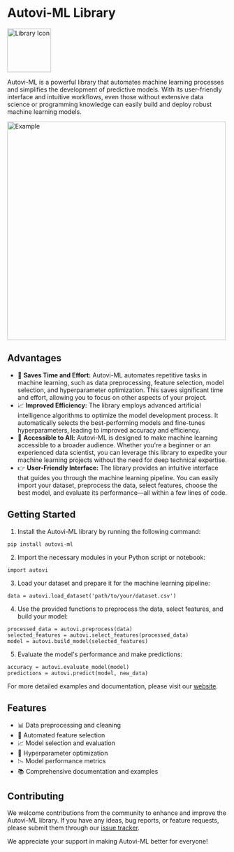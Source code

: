 
  <h1>Autovi-ML Library</h1>

  <p><img src="https://your-image-url/icon.png" alt="Library Icon" width="100px"></p>

  <p>Autovi-ML is a powerful library that automates machine learning processes and simplifies the development of predictive models. With its user-friendly interface and intuitive workflows, even those without extensive data science or programming knowledge can easily build and deploy robust machine learning models.</p>

  <p><img src="https://your-image-url/example.png" alt="Example" width="500px"></p>

  <h2>Advantages</h2>

  <ul>
      <li>💼 <strong>Saves Time and Effort:</strong> Autovi-ML automates repetitive tasks in machine learning, such as data preprocessing, feature selection, model selection, and hyperparameter optimization. This saves significant time and effort, allowing you to focus on other aspects of your project.</li>
      <li>📈 <strong>Improved Efficiency:</strong> The library employs advanced artificial intelligence algorithms to optimize the model development process. It automatically selects the best-performing models and fine-tunes hyperparameters, leading to improved accuracy and efficiency.</li>
      <li>🎯 <strong>Accessible to All:</strong> Autovi-ML is designed to make machine learning accessible to a broader audience. Whether you're a beginner or an experienced data scientist, you can leverage this library to expedite your machine learning projects without the need for deep technical expertise.</li>
      <li>👉 <strong>User-Friendly Interface:</strong> The library provides an intuitive interface that guides you through the machine learning pipeline. You can easily import your dataset, preprocess the data, select features, choose the best model, and evaluate its performance—all within a few lines of code.</li>
  </ul>

  <h2>Getting Started</h2>

  <ol>
      <li>Install the Autovi-ML library by running the following command:</li>
  </ol>

  <pre><code>pip install autovi-ml</code></pre>

  <ol start="2">
      <li>Import the necessary modules in your Python script or notebook:</li>
  </ol>

  <pre><code>import autovi</code></pre>

  <ol start="3">
      <li>Load your dataset and prepare it for the machine learning pipeline:</li>
  </ol>

  <pre><code>data = autovi.load_dataset('path/to/your/dataset.csv')</code></pre>

  <ol start="4">
      <li>Use the provided functions to preprocess the data, select features, and build your model:</li>
  </ol>

  <pre><code>processed_data = autovi.preprocess(data)
selected_features = autovi.select_features(processed_data)
model = autovi.build_model(selected_features)</code></pre>

  <ol start="5">
      <li>Evaluate the model's performance and make predictions:</li>
  </ol>

  <pre><code>accuracy = autovi.evaluate_model(model)
predictions = autovi.predict(model, new_data)</code></pre>

  <p>For more detailed examples and documentation, please visit our <a href="https://link-to-your-library-website">website</a>.</p>

  <h2>Features</h2>

  <ul>
      <li>📊 Data preprocessing and cleaning</li>
      <li>🤖 Automated feature selection</li>
      <li>📈 Model selection and evaluation</li>
      <li>🎯 Hyperparameter optimization</li>
      <li>📉 Model performance metrics</li>
      <li>📚 Comprehensive documentation and examples</li>
  </ul>

  <h2>Contributing</h2>

  <p>We welcome contributions from the community to enhance and improve the Autovi-ML library. If you have any ideas, bug reports, or feature requests, please submit them through our <a href="https://link-to-your-issue-tracker">issue tracker</a>.</p>

  <p>We appreciate your support in making Autovi-ML better for everyone!</p>

